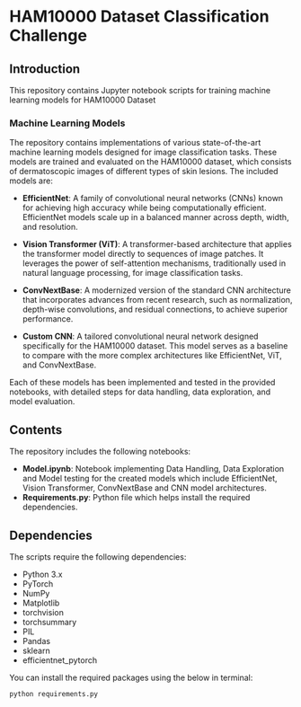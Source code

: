 # HAM10000 Dataset Classification Challenge

## Introduction

This repository contains Jupyter notebook scripts for training machine learning models for HAM10000 Dataset

### Machine Learning Models

The repository contains implementations of various state-of-the-art machine learning models designed for image classification tasks. These models are trained and evaluated on the HAM10000 dataset, which consists of dermatoscopic images of different types of skin lesions. The included models are:

- **EfficientNet**: A family of convolutional neural networks (CNNs) known for achieving high accuracy while being computationally efficient. EfficientNet models scale up in a balanced manner across depth, width, and resolution.
  
- **Vision Transformer (ViT)**: A transformer-based architecture that applies the transformer model directly to sequences of image patches. It leverages the power of self-attention mechanisms, traditionally used in natural language processing, for image classification tasks.
  
- **ConvNextBase**: A modernized version of the standard CNN architecture that incorporates advances from recent research, such as normalization, depth-wise convolutions, and residual connections, to achieve superior performance.
  
- **Custom CNN**: A tailored convolutional neural network designed specifically for the HAM10000 dataset. This model serves as a baseline to compare with the more complex architectures like EfficientNet, ViT, and ConvNextBase.

Each of these models has been implemented and tested in the provided notebooks, with detailed steps for data handling, data exploration, and model evaluation.


## Contents

The repository includes the following notebooks:

- **Model.ipynb**: Notebook implementing Data Handling, Data Exploration and Model testing for the created models which include EfficientNet, Vision Transformer, ConvNextBase and CNN model architectures. 
- **Requirements.py**: Python file which helps install the required dependencies.


## Dependencies

The scripts require the following dependencies:

- Python 3.x
- PyTorch
- NumPy
- Matplotlib
- torchvision
- torchsummary
- PIL
- Pandas
- sklearn
- efficientnet_pytorch

You can install the required packages using the below in terminal:

```bash
python requirements.py
